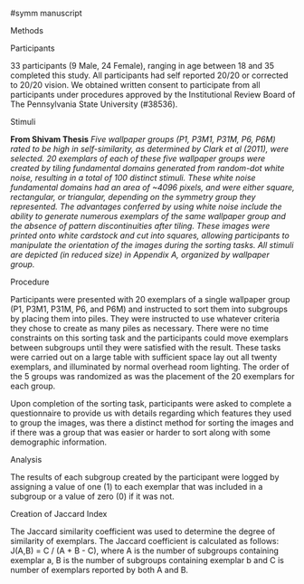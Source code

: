 #symm manuscript

Methods  

Participants  

33 participants (9 Male, 24 Female), ranging in age between 18 and 35 completed this study. All participants had self reported 20/20 or corrected to 20/20 vision. We obtained written consent to participate from all participants under procedures approved by the Institutional Review Board of The Pennsylvania State University (#38536).

Stimuli  

**From Shivam Thesis**
*Five wallpaper groups (P1, P3M1, P31M, P6, P6M) rated to be high in self-similarity, as determined by Clark et al (2011), were selected. 20 exemplars of each of these five wallpaper groups were created by tiling fundamental domains generated from random-dot white noise, resulting in a total of 100 distinct stimuli. These white noise fundamental domains had an area of ~4096 pixels, and were either square, rectangular, or triangular, depending on the symmetry group they represented. The advantages conferred by using white noise include the ability to generate numerous exemplars of the same wallpaper group and the absence of pattern discontinuities after tiling. These images were printed onto white cardstock and cut into squares, allowing participants to manipulate the orientation of the images during the sorting tasks. All stimuli are depicted (in reduced size) in Appendix A, organized by wallpaper group.*

Procedure  

Participants were presented with 20 exemplars of a single wallpaper group (P1, P3M1, P31M, P6, and P6M) and instructed to sort them into subgroups by placing them into piles. They were instructed to use whatever criteria they chose to create as many piles as necessary. There were no time constraints on this sorting task and the participants could move exemplars between subgroups until they were satisfied with the result. These tasks were carried out on a large table with sufficient space lay out all twenty exemplars, and illuminated by normal overhead room lighting. The order of the 5 groups was randomized as was the placement of the 20 exemplars for each group.

Upon completion of the sorting task, participants were asked to complete a questionnaire to provide us with details regarding which features they used to group the images, was there a distinct method for sorting the images and if there was a group that was easier or harder to sort along with some demographic information.

Analysis  

The results of each subgroup created by the participant were logged by assigning a value of one (1) to each exemplar that was included in a subgroup or a value of zero (0) if it was not.

Creation of Jaccard Index

The Jaccard similarity coefficient was used to determine the degree of similarity of exemplars. The Jaccard coefficient is calculated as follows: J(A,B) = C / (A + B - C), where A is the number of subgroups containing exemplar a, B is the number of subgroups containing exemplar b and C is number of exemplars reported by both A and B.
